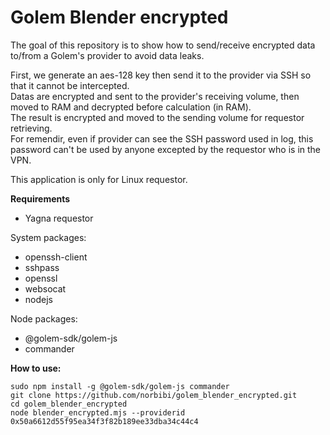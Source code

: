 # Golem Blender encrypted

The goal of this repository is to show how to send/receive encrypted data to/from a Golem's provider to avoid data leaks.

First, we generate an aes-128 key then send it to the provider via SSH so that it cannot be intercepted.  
Datas are encrypted and sent to the provider's receiving volume, then moved to RAM and decrypted before calculation (in RAM).  
The result is encrypted and moved to the sending volume for requestor retrieving.  
For remendir, even if provider can see the SSH password used in log, this password can't be used by anyone excepted by the requestor who is in the VPN.

This application is only for Linux requestor.

**Requirements**

  - Yagna requestor

System packages:
  - openssh-client
  - sshpass
  - openssl
  - websocat
  - nodejs

Node packages:
  - @golem-sdk/golem-js
  - commander

**How to use:**
``` 
sudo npm install -g @golem-sdk/golem-js commander
git clone https://github.com/norbibi/golem_blender_encrypted.git  
cd golem_blender_encrypted  
node blender_encrypted.mjs --providerid 0x50a6612d55f95ea34f3f82b189ee33dba34c44c4  
```
